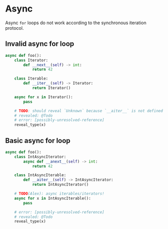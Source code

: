 # Async

Async `for` loops do not work according to the synchronous iteration protocol.

## Invalid async for loop

```py
async def foo():
    class Iterator:
        def __next__(self) -> int:
            return 42

    class Iterable:
        def __iter__(self) -> Iterator:
            return Iterator()

    async for x in Iterator():
        pass

    # TODO: should reveal `Unknown` because `__aiter__` is not defined
    # revealed: @Todo
    # error: [possibly-unresolved-reference]
    reveal_type(x)
```

## Basic async for loop

```py
async def foo():
    class IntAsyncIterator:
        async def __anext__(self) -> int:
            return 42

    class IntAsyncIterable:
        def __aiter__(self) -> IntAsyncIterator:
            return IntAsyncIterator()

    # TODO(Alex): async iterables/iterators!
    async for x in IntAsyncIterable():
        pass

    # error: [possibly-unresolved-reference]
    # revealed: @Todo
    reveal_type(x)
```
